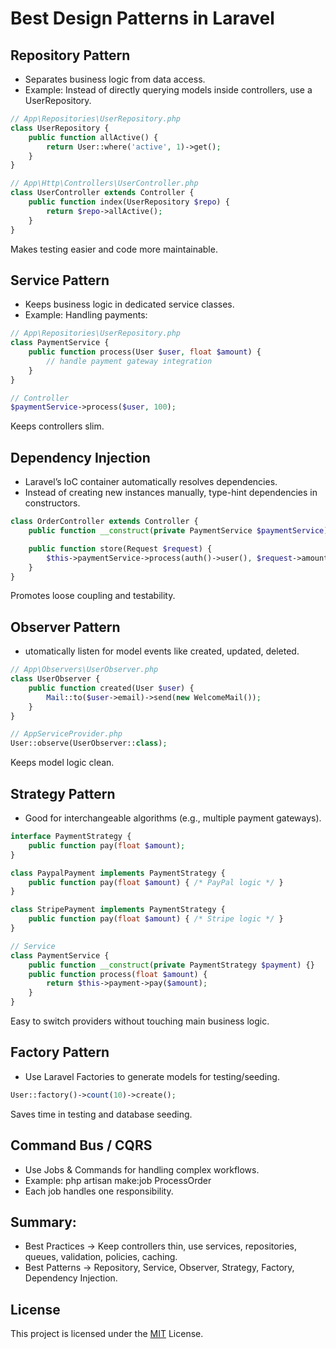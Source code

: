 # Best Design Patterns in Laravel





## Repository Pattern

* Separates business logic from data access.
* Example: Instead of directly querying models inside controllers, use a UserRepository.

```php
// App\Repositories\UserRepository.php
class UserRepository {
    public function allActive() {
        return User::where('active', 1)->get();
    }
}
```
```php
// App\Http\Controllers\UserController.php
class UserController extends Controller {
    public function index(UserRepository $repo) {
        return $repo->allActive();
    }
}
```
Makes testing easier and code more maintainable.





## Service Pattern

* Keeps business logic in dedicated service classes.
* Example: Handling payments:

```php
// App\Repositories\UserRepository.php
class PaymentService {
    public function process(User $user, float $amount) {
        // handle payment gateway integration
    }
}
```
```php
// Controller
$paymentService->process($user, 100);
```
Keeps controllers slim.





## Dependency Injection

* Laravel’s IoC container automatically resolves dependencies.
* Instead of creating new instances manually, type-hint dependencies in constructors.
```php
class OrderController extends Controller {
    public function __construct(private PaymentService $paymentService) {}

    public function store(Request $request) {
        $this->paymentService->process(auth()->user(), $request->amount);
    }
}
```
Promotes loose coupling and testability.





## Observer Pattern

* utomatically listen for model events like created, updated, deleted.
```php
// App\Observers\UserObserver.php
class UserObserver {
    public function created(User $user) {
        Mail::to($user->email)->send(new WelcomeMail());
    }
}
```
```php
// AppServiceProvider.php
User::observe(UserObserver::class);
```
Keeps model logic clean.





## Strategy Pattern
* Good for interchangeable algorithms (e.g., multiple payment gateways).
```php
interface PaymentStrategy {
    public function pay(float $amount);
}

class PaypalPayment implements PaymentStrategy {
    public function pay(float $amount) { /* PayPal logic */ }
}

class StripePayment implements PaymentStrategy {
    public function pay(float $amount) { /* Stripe logic */ }
}
```
```php
// Service
class PaymentService {
    public function __construct(private PaymentStrategy $payment) {}
    public function process(float $amount) {
        return $this->payment->pay($amount);
    }
}
```
Easy to switch providers without touching main business logic.





## Factory Pattern
* Use Laravel Factories to generate models for testing/seeding.
```php
User::factory()->count(10)->create();
```
Saves time in testing and database seeding.





## Command Bus / CQRS
* Use Jobs & Commands for handling complex workflows.
* Example: php artisan make:job ProcessOrder
* Each job handles one responsibility.





## Summary:
* Best Practices → Keep controllers thin, use services, repositories, queues, validation, policies, caching.
* Best Patterns → Repository, Service, Observer, Strategy, Factory, Dependency Injection.





## License
This project is licensed under the [MIT](https://choosealicense.com/licenses/mit/) License.

